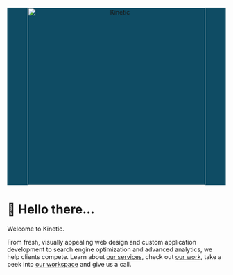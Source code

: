 <p align="center" style="background-color: #0f4c64;">
    <img src="https://www.kinetic.com/wp-content/uploads/2021/04/rgb-kinetic-logo-horizontal-white-copy.jpg" alt="Kinetic" width="410">
</p>

# 👋 Hello there...

Welcome to Kinetic.

From fresh, visually appealing web design and custom application development to search engine optimization and advanced analytics, we help clients compete. Learn about [our services](https://kinetic.com/the-services/), check out [our work](https://kinetic.com/the-work/), take a peek into [our workspace](https://kinetic.com/the-company/virtual-tour/) and give us a call.

